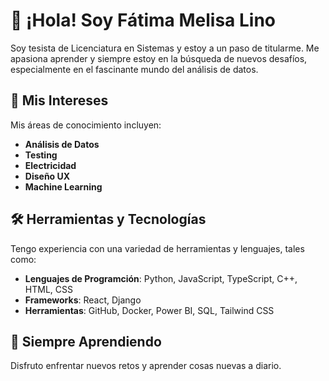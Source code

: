 # 👋 ¡Hola! Soy Fátima Melisa Lino

Soy tesista de Licenciatura en Sistemas y estoy a un paso de titularme. Me apasiona aprender y siempre estoy en la búsqueda de nuevos desafíos, especialmente en el fascinante mundo del análisis de datos.

## 🌟 Mis Intereses

Mis áreas de conocimiento incluyen:

- **Análisis de Datos**
- **Testing**
- **Electricidad**
- **Diseño UX**
- **Machine Learning**

## 🛠️ Herramientas y Tecnologías

Tengo experiencia con una variedad de herramientas y lenguajes, tales como:

- **Lenguajes de Programción**: Python, JavaScript, TypeScript, C++, HTML, CSS
- **Frameworks**: React, Django
- **Herramientas**: GitHub, Docker, Power BI, SQL, Tailwind CSS

## 🚀 Siempre Aprendiendo

Disfruto enfrentar nuevos retos y aprender cosas nuevas a diario. 
